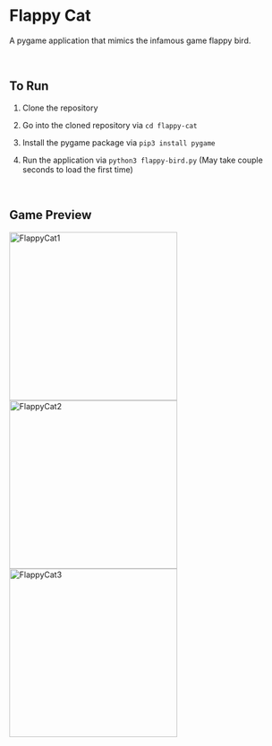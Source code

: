 # Flappy Cat

A pygame application that mimics the infamous game flappy bird. 

<br/>

## To Run

1) Clone the repository

2) Go into the cloned repository via `cd flappy-cat`

2) Install the pygame package via `pip3 install pygame`

3) Run the application via `python3 flappy-bird.py` (May take couple seconds to load the first time)

<br/>

## Game Preview

<img width="300" alt="FlappyCat1" src="https://user-images.githubusercontent.com/112460001/222304950-58a1b509-eff6-4e1c-849a-25e009fec411.png">

<img width="300" alt="FlappyCat2" src="https://user-images.githubusercontent.com/112460001/222305001-0c219fd9-503a-4b92-8d60-b3c4ec8e56e8.png">

<img width="300" alt="FlappyCat3" src="https://user-images.githubusercontent.com/112460001/221391882-0f69ae57-ee55-4622-a5b5-3e6301d82cb3.png">
